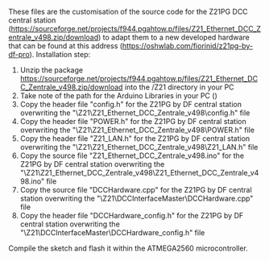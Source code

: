 These files are the customisation of the source code for the Z21PG DCC central station (https://sourceforge.net/projects/f944.pgahtow.p/files/Z21_Ethernet_DCC_Zentrale_v498.zip/download) to adapt them to a new developed hardware that can be found at this address (https://oshwlab.com/fiorinid/z21pg-by-df-pro).
Installation step:

1. Unzip the package https://sourceforge.net/projects/f944.pgahtow.p/files/Z21_Ethernet_DCC_Zentrale_v498.zip/download into the /Z21 directory in your PC
2. Take note of the path for the Arduino Libraries in your PC (<Arduino Libraries path>)
3. Copy the header file "config.h" for the Z21PG by DF central station overwriting the "\Z21\Z21_Ethernet_DCC_Zentrale_v498\config.h" file
4. Copy the header file "POWER.h" for the Z21PG by DF central station overwriting the "\Z21\Z21_Ethernet_DCC_Zentrale_v498\POWER.h" file
5. Copy the header file "Z21_LAN.h" for the Z21PG by DF central station overwriting the "\Z21\Z21_Ethernet_DCC_Zentrale_v498\Z21_LAN.h" file
6. Copy the source file "Z21_Ethernet_DCC_Zentrale_v498.ino" for the Z21PG by DF central station overwriting the "\Z21\Z21_Ethernet_DCC_Zentrale_v498\Z21_Ethernet_DCC_Zentrale_v498.ino" file
7. Copy the source file "DCCHardware.cpp" for the Z21PG by DF central station overwriting the "<Arduino Libraries path>\Z21\DCCInterfaceMaster\DCCHardware.cpp" file
8. Copy the header file "DCCHardware_config.h" for the Z21PG by DF central station overwriting the "<Arduino Libraries path>\Z21\DCCInterfaceMaster\DCCHardware_config.h" file

Compile the sketch and flash it within the ATMEGA2560 microcontroller.     
